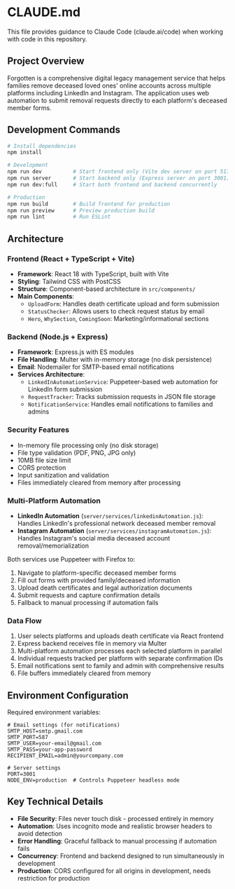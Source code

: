 # CLAUDE.md

This file provides guidance to Claude Code (claude.ai/code) when working with code in this repository.

## Project Overview

Forgotten is a comprehensive digital legacy management service that helps families remove deceased loved ones' online accounts across multiple platforms including LinkedIn and Instagram. The application uses web automation to submit removal requests directly to each platform's deceased member forms.

## Development Commands

```bash
# Install dependencies
npm install

# Development
npm run dev          # Start frontend only (Vite dev server on port 5173)
npm run server       # Start backend only (Express server on port 3001)
npm run dev:full     # Start both frontend and backend concurrently

# Production
npm run build        # Build frontend for production
npm run preview      # Preview production build
npm run lint         # Run ESLint
```

## Architecture

### Frontend (React + TypeScript + Vite)
- **Framework**: React 18 with TypeScript, built with Vite
- **Styling**: Tailwind CSS with PostCSS
- **Structure**: Component-based architecture in `src/components/`
- **Main Components**:
  - `UploadForm`: Handles death certificate upload and form submission
  - `StatusChecker`: Allows users to check request status by email
  - `Hero`, `WhySection`, `ComingSoon`: Marketing/informational sections

### Backend (Node.js + Express)
- **Framework**: Express.js with ES modules
- **File Handling**: Multer with in-memory storage (no disk persistence)
- **Email**: Nodemailer for SMTP-based email notifications
- **Services Architecture**:
  - `LinkedInAutomationService`: Puppeteer-based web automation for LinkedIn form submission
  - `RequestTracker`: Tracks submission requests in JSON file storage
  - `NotificationService`: Handles email notifications to families and admins

### Security Features
- In-memory file processing only (no disk storage)
- File type validation (PDF, PNG, JPG only)
- 10MB file size limit
- CORS protection
- Input sanitization and validation
- Files immediately cleared from memory after processing

### Multi-Platform Automation
- **LinkedIn Automation** (`server/services/linkedinAutomation.js`): Handles LinkedIn's professional network deceased member removal
- **Instagram Automation** (`server/services/instagramAutomation.js`): Handles Instagram's social media deceased account removal/memorialization

Both services use Puppeteer with Firefox to:
1. Navigate to platform-specific deceased member forms
2. Fill out forms with provided family/deceased information
3. Upload death certificates and legal authorization documents
4. Submit requests and capture confirmation details
5. Fallback to manual processing if automation fails

### Data Flow
1. User selects platforms and uploads death certificate via React frontend
2. Express backend receives file in memory via Multer
3. Multi-platform automation processes each selected platform in parallel
4. Individual requests tracked per platform with separate confirmation IDs
5. Email notifications sent to family and admin with comprehensive results
6. File buffers immediately cleared from memory

## Environment Configuration

Required environment variables:
```env
# Email settings (for notifications)
SMTP_HOST=smtp.gmail.com
SMTP_PORT=587
SMTP_USER=your-email@gmail.com
SMTP_PASS=your-app-password
RECIPIENT_EMAIL=admin@yourcompany.com

# Server settings
PORT=3001
NODE_ENV=production  # Controls Puppeteer headless mode
```

## Key Technical Details

- **File Security**: Files never touch disk - processed entirely in memory
- **Automation**: Uses incognito mode and realistic browser headers to avoid detection
- **Error Handling**: Graceful fallback to manual processing if automation fails
- **Concurrency**: Frontend and backend designed to run simultaneously in development
- **Production**: CORS configured for all origins in development, needs restriction for production